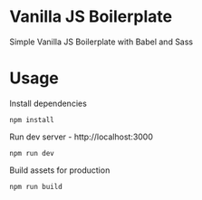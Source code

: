 # Vanilla JS Boilerplate

Simple Vanilla JS Boilerplate with Babel and Sass

# Usage

Install dependencies

```
npm install
```

Run dev server - http://localhost:3000

```
npm run dev
```

Build assets for production

```
npm run build
```
